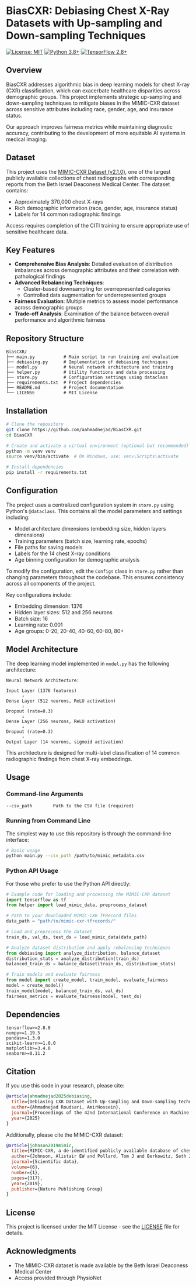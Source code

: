 # BiasCXR: Debiasing Chest X-Ray Datasets with Up-sampling and Down-sampling Techniques

[![License: MIT](https://img.shields.io/badge/License-MIT-yellow.svg)](https://opensource.org/licenses/MIT)
[![Python 3.8+](https://img.shields.io/badge/python-3.8+-blue.svg)](https://www.python.org/downloads/)
[![TensorFlow 2.8+](https://img.shields.io/badge/tensorflow-2.8+-orange.svg)](https://www.tensorflow.org/)

## Overview

BiasCXR addresses algorithmic bias in deep learning models for chest X-ray (CXR) classification, which can exacerbate healthcare disparities across demographic groups. This project implements strategic up-sampling and down-sampling techniques to mitigate biases in the MIMIC-CXR dataset across sensitive attributes including race, gender, age, and insurance status.

Our approach improves fairness metrics while maintaining diagnostic accuracy, contributing to the development of more equitable AI systems in medical imaging.

## Dataset

This project uses the [MIMIC-CXR Dataset (v2.1.0)](https://physionet.org/content/mimic-cxr/2.1.0/), one of the largest publicly available collections of chest radiographs with corresponding reports from the Beth Israel Deaconess Medical Center. The dataset contains:

- Approximately 370,000 chest X-rays 
- Rich demographic information (race, gender, age, insurance status)
- Labels for 14 common radiographic findings

Access requires completion of the CITI training to ensure appropriate use of sensitive healthcare data.

## Key Features

- **Comprehensive Bias Analysis**: Detailed evaluation of distribution imbalances across demographic attributes and their correlation with pathological findings
- **Advanced Rebalancing Techniques**:
  - Cluster-based downsampling for overrepresented categories
  - Controlled data augmentation for underrepresented groups
- **Fairness Evaluation**: Multiple metrics to assess model performance across demographic groups
- **Trade-off Analysis**: Examination of the balance between overall performance and algorithmic fairness

## Repository Structure

```
BiasCXR/
├── main.py           # Main script to run training and evaluation
├── debiasing.py      # Implementation of debiasing techniques
├── model.py          # Neural network architecture and training
├── helper.py         # Utility functions and data processing
├── store.py          # Configuration settings using dataclass
├── requirements.txt  # Project dependencies
├── README.md         # Project documentation
└── LICENSE           # MIT License
```

## Installation

```bash
# Clone the repository
git clone https://github.com/aahmadnejad/BiasCXR.git
cd BiasCXR

# Create and activate a virtual environment (optional but recommended)
python -m venv venv
source venv/bin/activate  # On Windows, use: venv\Scripts\activate

# Install dependencies
pip install -r requirements.txt
```

## Configuration

The project uses a centralized configuration system in `store.py` using Python's `@dataclass`. This contains all the model parameters and settings including:

- Model architecture dimensions (embedding size, hidden layers dimensions)
- Training parameters (batch size, learning rate, epochs)
- File paths for saving models
- Labels for the 14 chest X-ray conditions
- Age binning configuration for demographic analysis

To modify the configuration, edit the `Configs` class in `store.py` rather than changing parameters throughout the codebase. This ensures consistency across all components of the project.

Key configurations include:
- Embedding dimension: 1376
- Hidden layer sizes: 512 and 256 neurons
- Batch size: 16
- Learning rate: 0.001
- Age groups: 0-20, 20-40, 40-60, 60-80, 80+

## Model Architecture

The deep learning model implemented in `model.py` has the following architecture:

```
Neural Network Architecture:

Input Layer (1376 features) 
      ↓
Dense Layer (512 neurons, ReLU activation)
      ↓
Dropout (rate=0.3)
      ↓
Dense Layer (256 neurons, ReLU activation)
      ↓
Dropout (rate=0.3)
      ↓
Output Layer (14 neurons, sigmoid activation)
```

This architecture is designed for multi-label classification of 14 common radiographic findings from chest X-ray embeddings.

## Usage

### Command-line Arguments

```
--csv_path        Path to the CSV file (required)
```

### Running from Command Line

The simplest way to use this repository is through the command-line interface:

```bash
# Basic usage
python main.py --csv_path /path/to/mimic_metadata.csv
```

### Python API Usage

For those who prefer to use the Python API directly:

```python
# Example code for loading and processing the MIMIC-CXR dataset
import tensorflow as tf
from helper import load_mimic_data, preprocess_dataset

# Path to your downloaded MIMIC-CXR TFRecord files
data_path = "path/to/mimic-cxr-tfrecords/"

# Load and preprocess the dataset
train_ds, val_ds, test_ds = load_mimic_data(data_path)

# Analyze dataset distribution and apply rebalancing techniques
from debiasing import analyze_distribution, balance_dataset
distribution_stats = analyze_distribution(train_ds)
balanced_train_ds = balance_dataset(train_ds, distribution_stats)

# Train models and evaluate fairness
from model import create_model, train_model, evaluate_fairness
model = create_model()
train_model(model, balanced_train_ds, val_ds)
fairness_metrics = evaluate_fairness(model, test_ds)
```

## Dependencies

```
tensorflow>=2.8.0
numpy>=1.19.5
pandas>=1.3.0
scikit-learn>=1.0.0
matplotlib>=3.4.0
seaborn>=0.11.2
```

## Citation

If you use this code in your research, please cite:

```bibtex
@article{ahmadnejad2025debiasing,
  title={Debiasing CXR Dataset with Up-sampling and Down-sampling techniques},
  author={Ahmadnejad Roudsari, AmirHossein},
  journal={Proceedings of the 42nd International Conference on Machine Learning},
  year={2025}
}
```

Additionally, please cite the MIMIC-CXR dataset:

```bibtex
@article{johnson2019mimic,
  title={MIMIC-CXR, a de-identified publicly available database of chest radiographs with free-text reports},
  author={Johnson, Alistair EW and Pollard, Tom J and Berkowitz, Seth J and Greenbaum, Nathaniel R and Lungren, Matthew P and Deng, Chih-ying and Mark, Roger G and Horng, Steven},
  journal={Scientific data},
  volume={6},
  number={1},
  pages={317},
  year={2019},
  publisher={Nature Publishing Group}
}
```

## License

This project is licensed under the MIT License - see the [LICENSE](LICENSE) file for details.

## Acknowledgments

- The MIMIC-CXR dataset is made available by the Beth Israel Deaconess Medical Center
- Access provided through PhysioNet
